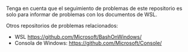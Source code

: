 Tenga en cuenta que el seguimiento de problemas de este repositorio es solo para informar de problemas con los documentos de WSL.

Otros repositorios de problemas relacionados:

* WSL https://github.com/Microsoft/BashOnWindows/
* Consola de Windows: https://github.com/Microsoft/Console/
